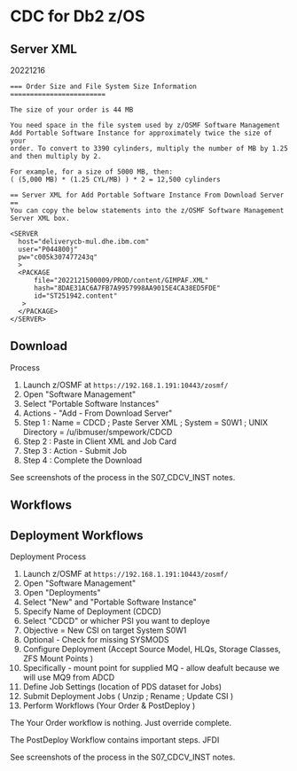 # CDC for Db2 z/OS

## Server XML

20221216
```
=== Order Size and File System Size Information ========================
                                                                        
The size of your order is 44 MB                                         
                                                                        
You need space in the file system used by z/OSMF Software Management    
Add Portable Software Instance for approximately twice the size of your 
order. To convert to 3390 cylinders, multiply the number of MB by 1.25  
and then multiply by 2.                                                 
                                                                        
For example, for a size of 5000 MB, then:                               
( (5,000 MB) * (1.25 CYL/MB) ) * 2 = 12,500 cylinders                   
                                                                        
== Server XML for Add Portable Software Instance From Download Server ==
You can copy the below statements into the z/OSMF Software Management   
Server XML box.                                                         
                                                                        
<SERVER                                                                 
  host="deliverycb-mul.dhe.ibm.com"                                     
  user="P044800j"                                                       
  pw="c005k307477243q"                                                  
  >                                                                     
  <PACKAGE                                                              
      file="2022121500009/PROD/content/GIMPAF.XML"                      
      hash="8DAE31AC6A7FB7A9957998AA9015E4CA38ED5FDE"                   
      id="ST251942.content"                                             
   >                                                                    
  </PACKAGE>                                                            
</SERVER> 
```

## Download

Process
1. Launch z/OSMF at ```https://192.168.1.191:10443/zosmf/```
2. Open "Software Management"
3. Select "Portable Software Instances"
4. Actions - "Add - From Download Server"
5. Step 1 : Name = CDCD ; Paste Server XML ; System = S0W1 ; UNIX Directory = /u/ibmuser/smpework/CDCD
6. Step 2 : Paste in Client XML and Job Card
7. Step 3 : Action - Submit Job 
8. Step 4 : Complete the Download

See screenshots of the process in the S07_CDCV_INST notes.

## Workflows

## Deployment Workflows

Deployment Process
1. Launch z/OSMF at ```https://192.168.1.191:10443/zosmf/```
2. Open "Software Management"
3. Open "Deployments"
4. Select "New" and "Portable Software Instance"
5. Specify Name of Deployment (CDCD)
6. Select "CDCD" or whicher PSI you want to deploye
7. Objective = New CSI on target System S0W1
8. Optional - Check for missing SYSMODS
9. Configure Deployment (Accept Source Model, HLQs, Storage Classes, ZFS Mount Points )
10. Specifically - mount point for supplied MQ - allow deafult because we will use MQ9 from ADCD
11. Define Job Settings (location of PDS dataset for Jobs)
12. Submit Deployment Jobs ( Unzip ; Rename ; Update CSI )
13. Perform Workflows (Your Order & PostDeploy )

The Your Order workflow is nothing. Just override complete.

The PostDeploy Workflow contains important steps. JFDI

See screenshots of the process in the S07_CDCV_INST notes.

